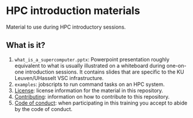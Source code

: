 # HPC introduction materials

Material to use during HPC introductory sessions.


## What is it?

1. `what_is_a_supercomputer.pptx`: Powerpoint presentation roughly equivalent
   to what is usually illustrated on a whiteboard during one-on-one introduction
   sessions.  It contains slides that are specific to the KU Leuven/UHasselt VSC
   infrastructure.
1. `examples`: jobscripts to run command tasks on an HPC system.
1. [License](LICENSE): license information for the material in this repository.
1. [Contributing](CONTRIBUTING.md): information on how to contribute to this
   repository.
1. [Code of conduct](CODE_OF_CONDUCT.md): when participating in this training
   you accept to abide by the code of conduct.
